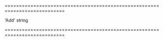 <!--**
/*-------------------------------------------
    Auto-generated file. Do not modify.
-------------------------------------------

**-->
===========================================================================
<!--default-->'Add'<!--/default-->
<!--type-->string<!--/type-->
===========================================================================

<!--shortDescription-->

<!--/shortDescription-->

<!--fullDescription-->

<!--/fullDescription-->